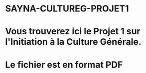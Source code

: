 # SAYNA-CULTUREG-PROJET1 
# Vous trouverez ici le Projet 1 sur l'Initiation à la Culture Générale.
# Le fichier est en format PDF

